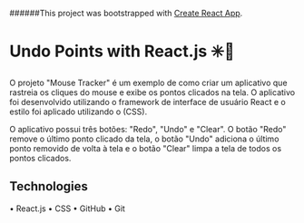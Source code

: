 ######This project was bootstrapped with [Create React App](https://github.com/facebook/create-react-app).

# Undo Points with React.js :eight_spoked_asterisk::repeat:

O projeto "Mouse Tracker" é um exemplo de como criar um aplicativo que rastreia os cliques do mouse e exibe os pontos clicados na tela. O aplicativo foi desenvolvido utilizando o framework de interface de usuário React e o estilo foi aplicado utilizando o (CSS).

O aplicativo possui três botões: "Redo", "Undo" e "Clear". O botão "Redo" remove o último ponto clicado da tela, o botão "Undo" adiciona o último ponto removido de volta à tela e o botão "Clear" limpa a tela de todos os pontos clicados.

## Technologies

•	React.js
•	CSS
•	GitHub
•	Git

